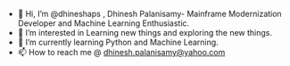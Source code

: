 - 👋 Hi, I’m @dhineshaps , Dhinesh Palanisamy- Mainframe Modernization Developer and Machine Learning Enthusiastic.
- 👀 I’m interested in Learning new things and exploring the new things.
- 🌱 I’m currently learning Python and Machine Learning.
- 📫 How to reach me @ dhinesh.palanisamy@yahoo.com

<!---
dhineshaps/dhineshaps is a ✨ special ✨ repository because its `README.md` (this file) appears on your GitHub profile.
You can click the Preview link to take a look at your changes.
--->
